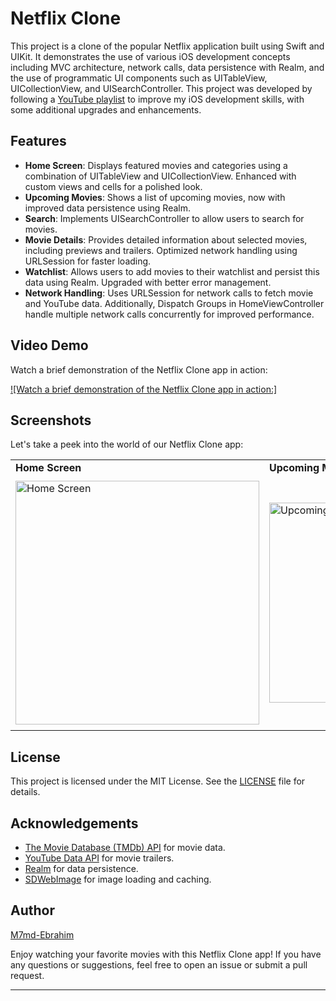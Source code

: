 # Netflix Clone

This project is a clone of the popular Netflix application built using Swift and UIKit. It demonstrates the use of various iOS development concepts including MVC architecture, network calls, data persistence with Realm, and the use of programmatic UI components such as UITableView, UICollectionView, and UISearchController. This project was developed by following a [YouTube playlist](https://youtube.com/playlist?list=PLqj8V2bxPxpDRRpKl01DS5qc3ImXb_MYg&si=nwi3X2JFS898h2y0) to improve my iOS development skills, with some additional upgrades and enhancements.

## Features

- **Home Screen**: Displays featured movies and categories using a combination of UITableView and UICollectionView. Enhanced with custom views and cells for a polished look.
- **Upcoming Movies**: Shows a list of upcoming movies, now with improved data persistence using Realm.
- **Search**: Implements UISearchController to allow users to search for movies.
- **Movie Details**: Provides detailed information about selected movies, including previews and trailers. Optimized network handling using URLSession for faster loading.
- **Watchlist**: Allows users to add movies to their watchlist and persist this data using Realm. Upgraded with better error management.
- **Network Handling**: Uses URLSession for network calls to fetch movie and YouTube data. Additionally, Dispatch Groups in HomeViewController handle multiple network calls concurrently for improved performance.


## Video Demo

Watch a brief demonstration of the Netflix Clone app in action:

[![Watch a brief demonstration of the Netflix Clone app in action:]](https://github.com/M7md-Ebrahim/Netflix-Clone/assets/111511546/22a6f7e0-326d-4a64-b153-af7633066450)

## Screenshots

Let's take a peek into the world of our Netflix Clone app:

<table>
  <tr>
    <td><strong>Home Screen</strong></td>
    <td><strong>Upcoming Movies</strong></td>
    <td><strong>Search Screen</strong></td>
    <td><strong>Search Results</strong></td>
    <td><strong>Movie Details</strong></td>
    <td><strong>Watchlist</strong></td>
  </tr>
  <tr>
    <td><img src="https://github.com/M7md-Ebrahim/Netflix-Clone/assets/111511546/00587ea1-45fa-4202-a730-396faab2292b" alt="Home Screen" width="390"></td>
    <td><img src="https://github.com/M7md-Ebrahim/Netflix-Clone/assets/111511546/e48db178-7c91-47c5-806d-f1d6330f47b3" alt="Upcoming Movies" width="320"></td>
    <td><img src="https://github.com/M7md-Ebrahim/Netflix-Clone/assets/111511546/565cb232-5ad5-476a-833a-5340bcc1d70f" alt="Search Screen" width="390"></td>
    <td><img src="https://github.com/M7md-Ebrahim/Netflix-Clone/assets/111511546/d13862b5-79f0-4d0a-b870-f3958b9fea4a" alt="Search Results" width="385"></td>
    <td><img src="https://github.com/M7md-Ebrahim/Netflix-Clone/assets/111511546/5c0b40ed-5144-4bfe-af85-290f6883a7de" alt="Movie Details" width="400"></td>
    <td><img src="https://github.com/M7md-Ebrahim/Netflix-Clone/assets/111511546/2757b764-d344-40ad-9fee-31418932b1e1" alt="Watchlist" width="345"></td>
  </tr>
</table>

## License

This project is licensed under the MIT License. See the [LICENSE](LICENSE) file for details.

## Acknowledgements

- [The Movie Database (TMDb) API](https://www.themoviedb.org/documentation/api) for movie data.
- [YouTube Data API](https://developers.google.com/youtube/v3) for movie trailers.
- [Realm](https://realm.io/) for data persistence.
- [SDWebImage](https://github.com/SDWebImage/SDWebImage) for image loading and caching.
  
## Author

[M7md-Ebrahim](https://github.com/M7md-Ebrahim)

Enjoy watching your favorite movies with this Netflix Clone app! If you have any questions or suggestions, feel free to open an issue or submit a pull request.

--- 
